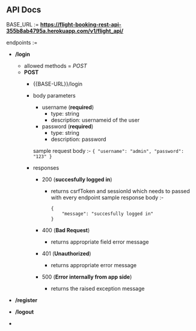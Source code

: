 ## API Docs

BASE_URL := **https://flight-booking-rest-api-355b8ab4795a.herokuapp.com/v1/flight_api/**

endpoints := 
* **/login**
    - allowed methods = *POST*

    * **POST**
        - {{BASE-URL}}/login
        - body parameters 
            * username (**required**) 
                - type: string
                - description: usernameid of the user
            * password (**required**)
                - type: string
                - description: password 
            
            sample request body :- 
                ```
                {
                    "username": "admin",
                    "password": "123"
                }
                ```

        - responses
            * 200 (**succesfully logged in**)
                - returns csrfToken and sessionId which needs to passed with every endpoint
                sample response body :- 
                    ```
                    {
                        "message": "succesfully logged in"
                    }
                    ```

            * 400 (**Bad Request**)
                - returns appropriate field error message 
            * 401 (**Unauthorized**)
                - returns appropriate error message
            * 500 (**Error internally from app side**)
                - returns the raised exception message

* **/register**

* **/logout**

* 